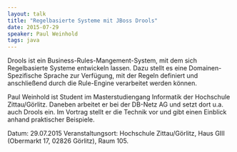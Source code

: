 ```yaml
---
layout: talk
title: "Regelbasierte Systeme mit JBoss Drools"
date: 2015-07-29
speaker: Paul Weinhold
tags: java
---
```


Drools ist ein Business-Rules-Mangement-System, mit dem sich Regelbasierte Systeme entwickeln lassen. 
Dazu stellt es eine Domainen-Spezifische Sprache zur Verfügung, mit der Regeln definiert und anschließend durch die  Rule-Engine verarbeitet werden können.

Paul Weinhold ist Student im Masterstudiengang Informatik der Hochschule Zittau/Görlitz. Daneben arbeitet er bei der DB-Netz AG und setzt dort u.a. auch Drools ein. Im Vortrag stellt er die Technik vor und gibt einen Einblick anhand praktischer Beispiele.

Datum: 29.07.2015
Veranstaltungsort: Hochschule Zittau/Görlitz, Haus GIII (Obermarkt 17, 02826 Görlitz), Raum 105.
